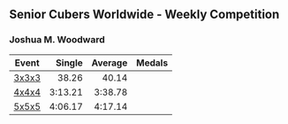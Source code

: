 ## Senior Cubers Worldwide - Weekly Competition
### Joshua M. Woodward

| Event | Single | Average | Medals |
| -- | --: | --: | :-- |
| [3x3x3](joshua_m_woodward/333.md) | 38.26 | 40.14 |  |
| [4x4x4](joshua_m_woodward/444.md) | 3:13.21 | 3:38.78 |  |
| [5x5x5](joshua_m_woodward/555.md) | 4:06.17 | 4:17.14 |  |

<!-- Global site tag (gtag.js) - Google Analytics -->
<script async src="https://www.googletagmanager.com/gtag/js?id=UA-86348435-3"></script>
<script>window.dataLayer = window.dataLayer || []; function gtag() {dataLayer.push(arguments);} gtag('js', new Date()); gtag('config', 'UA-86348435-3');</script>

